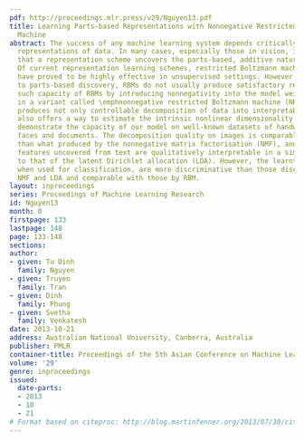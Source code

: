 ```yaml
---
pdf: http://proceedings.mlr.press/v29/Nguyen13.pdf
title: Learning Parts-based Representations with Nonnegative Restricted Boltzmann
  Machine
abstract: The success of any machine learning system depends critically on effective
  representations of data. In many cases, especially those in vision, it is desirable
  that a representation scheme uncovers the parts-based, additive nature of the data.
  Of current representation learning schemes, restricted Boltzmann machines (RBMs)
  have proved to be highly effective in unsupervised settings. However, when it comes
  to parts-based discovery, RBMs do not usually produce satisfactory results. We enhance
  such capacity of RBMs by introducing nonnegativity into the model weights, resulting
  in a variant called \emphnonnegative restricted Boltzmann machine (NRBM). The NRBM
  produces not only controllable decomposition of data into interpretable parts but
  also offers a way to estimate the intrinsic nonlinear dimensionality of data. We
  demonstrate the capacity of our model on well-known datasets of handwritten digits,
  faces and documents. The decomposition quality on images is comparable with or better
  than what produced by the nonnegative matrix factorisation (NMF), and the thematic
  features uncovered from text are qualitatively interpretable in a similar manner
  to that of the latent Dirichlet allocation (LDA). However, the learnt features,
  when used for classification, are more discriminative than those discovered by both
  NMF and LDA and comparable with those by RBM.
layout: inproceedings
series: Proceedings of Machine Learning Research
id: Nguyen13
month: 0
firstpage: 133
lastpage: 148
page: 133-148
sections: 
author:
- given: Tu Dinh
  family: Nguyen
- given: Truyen
  family: Tran
- given: Dinh
  family: Phung
- given: Svetha
  family: Venkatesh
date: 2013-10-21
address: Australian National University, Canberra, Australia
publisher: PMLR
container-title: Proceedings of the 5th Asian Conference on Machine Learning
volume: '29'
genre: inproceedings
issued:
  date-parts:
  - 2013
  - 10
  - 21
# Format based on citeproc: http://blog.martinfenner.org/2013/07/30/citeproc-yaml-for-bibliographies/
---
```

